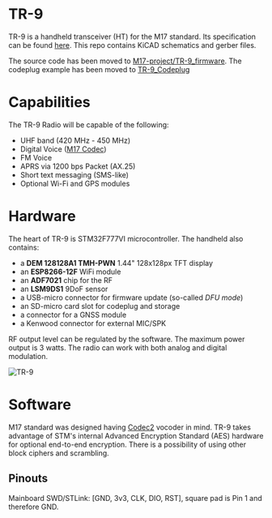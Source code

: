 # TR-9


TR-9 is a handheld transceiver (HT) for the M17 standard. Its specification can be found [here](https://github.com/sp5wwp/M17_spec).
This repo contains KiCAD schematics and gerber files. 

The source code has been moved to [M17-project/TR-9_firmware](https://github.com/m17-project/TR-9_firmware).
The codeplug example has been moved to [TR-9_Codeplug](https://github.com/M17-Project/codeplug)

# Capabilities
The TR-9 Radio will be capable of the following:
* UHF band (420 MHz - 450 MHz)
* Digital Voice ([M17 Codec](https://docs.m17project.org))
* FM Voice
* APRS via 1200 bps Packet (AX.25)
* Short text messaging (SMS-like)
* Optional Wi-Fi and GPS modules

# Hardware  
The heart of TR-9 is STM32F777VI microcontroller. The handheld also contains:  
*  a **DEM 128128A1 TMH-PWN** 1.44" 128x128px TFT display  
*  an **ESP8266-12F** WiFi module  
*  an **ADF7021** chip for the RF  
*  an **LSM9DS1** 9DoF sensor  
*  a USB-micro connector for firmware update (so-called *DFU mode*)  
*  an SD-micro card slot for codeplug and storage  
*  a connector for a GNSS module  
*  a Kenwood connector for external MIC/SPK  

RF output level can be regulated by the software. The maximum power output is 3 watts. The radio can work with both analog and digital modulation.  

![TR-9](https://raw.githubusercontent.com/sp5wwp/TR-9/master/front.png)

# Software
M17 standard was designed having [Codec2](https://github.com/drowe67/codec2) vocoder in mind. TR-9 takes advantage of STM's internal Advanced Encryption Standard (AES) hardware for optional end-to-end encryption. There is a possibility of using other block ciphers and scrambling.  


## Pinouts

Mainboard SWD/STLink: [GND, 3v3, CLK, DIO, RST], square pad is Pin 1 and therefore GND.
